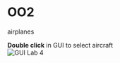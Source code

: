 # OO2
airplanes 

<b>Double click</b> in GUI to select aircraft </br>
![](/img/gui4.jpg?raw=true "GUI Lab 4")
